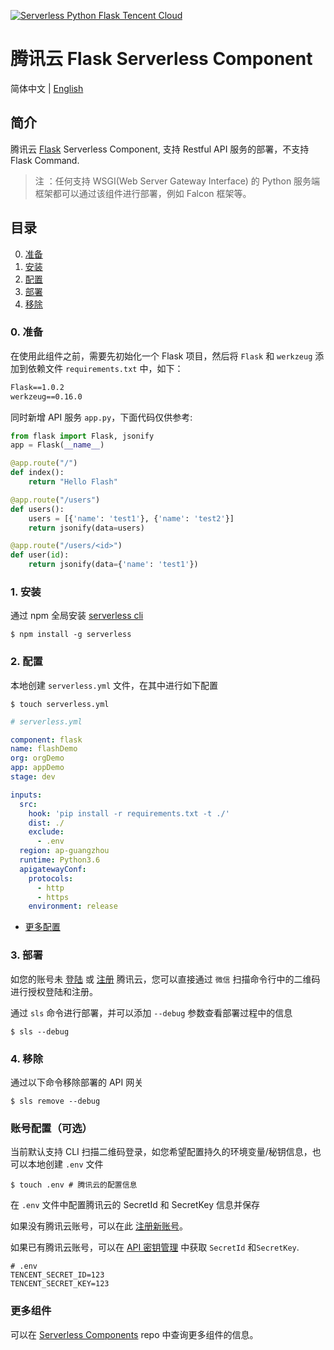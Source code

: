 [![Serverless Python Flask Tencent Cloud](https://img.serverlesscloud.cn/20191226/1577347052683-flask_%E9%95%BF.png)](http://serverless.com)

# 腾讯云 Flask Serverless Component

简体中文 | [English](./README.en.md)

## 简介

腾讯云 [Flask](https://github.com/pallets/flask) Serverless Component, 支持 Restful API 服务的部署，不支持 Flask Command.

> 注 ：任何支持 WSGI(Web Server Gateway Interface) 的 Python 服务端框架都可以通过该组件进行部署，例如 Falcon 框架等。

## 目录

0. [准备](#0-准备)
1. [安装](#1-安装)
1. [配置](#2-配置)
1. [部署](#3-部署)
1. [移除](#4-移除)

### 0. 准备

在使用此组件之前，需要先初始化一个 Flask 项目，然后将 `Flask` 和 `werkzeug` 添加到依赖文件 `requirements.txt` 中，如下：

```txt
Flask==1.0.2
werkzeug==0.16.0
```

同时新增 API 服务 `app.py`，下面代码仅供参考:

```python
from flask import Flask, jsonify
app = Flask(__name__)

@app.route("/")
def index():
    return "Hello Flash"

@app.route("/users")
def users():
    users = [{'name': 'test1'}, {'name': 'test2'}]
    return jsonify(data=users)

@app.route("/users/<id>")
def user(id):
    return jsonify(data={'name': 'test1'})
```

### 1. 安装

通过 npm 全局安装 [serverless cli](https://github.com/serverless/serverless)

```shell
$ npm install -g serverless
```

### 2. 配置

本地创建 `serverless.yml` 文件，在其中进行如下配置

```shell
$ touch serverless.yml
```

```yml
# serverless.yml

component: flask 
name: flashDemo
org: orgDemo
app: appDemo 
stage: dev 

inputs:
  src:
    hook: 'pip install -r requirements.txt -t ./'
    dist: ./
    exclude:
      - .env
  region: ap-guangzhou
  runtime: Python3.6
  apigatewayConf:
    protocols:
      - http
      - https
    environment: release
```

- [更多配置](./docs/configure.md)

### 3. 部署

如您的账号未 [登陆](https://cloud.tencent.com/login) 或 [注册](https://cloud.tencent.com/register) 腾讯云，您可以直接通过 `微信` 扫描命令行中的二维码进行授权登陆和注册。

通过 `sls` 命令进行部署，并可以添加 `--debug` 参数查看部署过程中的信息

```shell
$ sls --debug
```

### 4. 移除

通过以下命令移除部署的 API 网关

```shell
$ sls remove --debug
```

### 账号配置（可选）

当前默认支持 CLI 扫描二维码登录，如您希望配置持久的环境变量/秘钥信息，也可以本地创建 `.env` 文件

```shell
$ touch .env # 腾讯云的配置信息
```

在 `.env` 文件中配置腾讯云的 SecretId 和 SecretKey 信息并保存

如果没有腾讯云账号，可以在此 [注册新账号](https://cloud.tencent.com/register)。

如果已有腾讯云账号，可以在 [API 密钥管理](https://console.cloud.tencent.com/cam/capi) 中获取 `SecretId` 和`SecretKey`.

```text
# .env
TENCENT_SECRET_ID=123
TENCENT_SECRET_KEY=123
```

### 更多组件

可以在 [Serverless Components](https://github.com/serverless/components/blob/master/README.cn.md) repo 中查询更多组件的信息。
